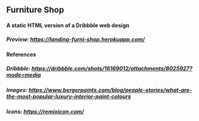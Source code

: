 ## Furniture Shop
#### A static HTML version of a Dribbble web design
##### Preview: https://landing-furni-shop.herokuapp.com/

#### References
##### Dribbble: https://dribbble.com/shots/16169012/attachments/8025927?mode=media
##### Images: https://www.bergerpaints.com/blog/people-stories/what-are-the-most-popular-luxury-interior-paint-colours
##### Icons: https://remixicon.com/
